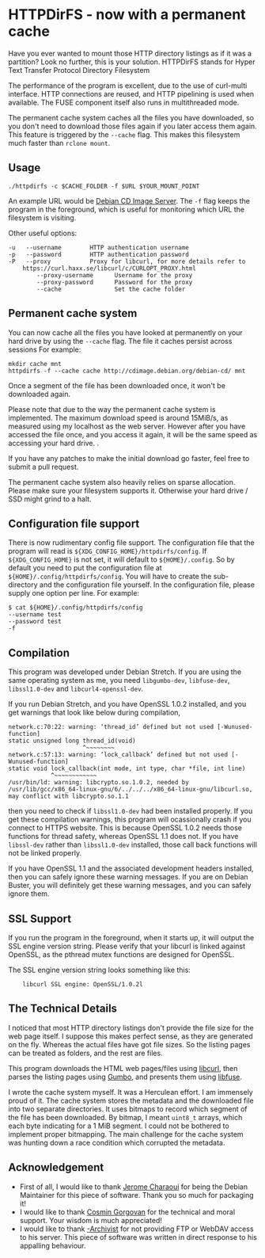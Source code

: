 

# HTTPDirFS - now with a permanent cache
Have you ever wanted to mount those HTTP directory listings as if it was a partition? Look no further, this is your solution.  HTTPDirFS stands for Hyper Text Transfer Protocol Directory Filesystem

The performance of the program is excellent, due to the use of curl-multi interface. HTTP connections are reused, and HTTP pipelining is used when available. The FUSE component itself also runs in multithreaded mode. 

The permanent cache system caches all the files you have downloaded, so you don't need to download those files again if you later access them again.  This feature is triggered by the ``--cache`` flag. This makes this filesystem much faster than ``rclone mount``.

## Usage

	./httpdirfs -c $CACHE_FOLDER -f $URL $YOUR_MOUNT_POINT

An example URL would be [Debian CD Image Server](https://cdimage.debian.org/debian-cd/). The ``-f`` flag keeps the program in the foreground, which is useful for monitoring which URL the filesystem is visiting.

Other useful options:

    -u   --username        HTTP authentication username
    -p   --password        HTTP authentication password
    -P   --proxy           Proxy for libcurl, for more details refer to
        https://curl.haxx.se/libcurl/c/CURLOPT_PROXY.html
            --proxy-username      Username for the proxy
            --proxy-password      Password for the proxy
            --cache               Set the cache folder

## Permanent cache system
You can now cache all the files you have looked at permanently on your hard
drive by using the ``--cache`` flag. The file it caches persist across sessions For example:

    mkdir cache mnt
    httpdirfs -f --cache cache http://cdimage.debian.org/debian-cd/ mnt

Once a segment of the file has been downloaded once, it won't be downloaded again.

Please note that due to the way the permanent cache system is implemented. The maximum download speed is around 15MiB/s, as measured using my localhost as the web server. However after you have accessed the file once, and you access it again, it will be the same speed as accessing your hard drive. . 

If you have any patches to make the initial download go faster, feel free to submit a pull request.

The permanent cache system also heavily relies on sparse allocation. Please make sure your filesystem supports it. Otherwise your hard drive / SSD might grind to a halt.

## Configuration file support
There is now rudimentary config file support. The configuration file that the program will read is ``${XDG_CONFIG_HOME}/httpdirfs/config``. If ``${XDG_CONFIG_HOME}`` is not set, it will default to ``${HOME}/.config``. So by default you need to put the configuration file at ``${HOME}/.config/httpdirfs/config``. You will have to create the sub-directory and the configuration file yourself. In the configuration file, please supply one option per line. For example:

	$ cat ${HOME}/.config/httpdirfs/config
	--username test
	--password test
	-f
	
## Compilation
This program was developed under Debian Stretch. If you are using the same operating system as me, you need ``libgumbo-dev``, ``libfuse-dev``, ``libssl1.0-dev`` and ``libcurl4-openssl-dev``.

If you run Debian Stretch, and you have OpenSSL 1.0.2 installed, and you get warnings that look like below during compilation,

    network.c:70:22: warning: ‘thread_id’ defined but not used [-Wunused-function]
    static unsigned long thread_id(void)
                         ^~~~~~~~~
    network.c:57:13: warning: ‘lock_callback’ defined but not used [-Wunused-function]
    static void lock_callback(int mode, int type, char *file, int line)
                ^~~~~~~~~~~~~
    /usr/bin/ld: warning: libcrypto.so.1.0.2, needed by /usr/lib/gcc/x86_64-linux-gnu/6/../../../x86_64-linux-gnu/libcurl.so, may conflict with libcrypto.so.1.1

then you need to check if ``libssl1.0-dev`` had been installed properly. If you get these compilation warnings, this program will ocassionally crash if you connect to HTTPS website. This is because OpenSSL 1.0.2 needs those functions for thread safety, whereas OpenSSL 1.1 does not. If you have ``libssl-dev`` rather than ``libssl1.0-dev`` installed, those call back functions will not be linked properly.

If you have OpenSSL 1.1 and the associated development headers installed, then you can safely ignore these warning messages. If you are on Debian Buster, you will definitely get these warning messages, and you can safely ignore them.

## SSL Support
If you run the program in the foreground, when it starts up, it will output the SSL engine version string. Please verify that your libcurl is linked against OpenSSL, as the pthread mutex functions are designed for OpenSSL.

The SSL engine version string looks something like this:

        libcurl SSL engine: OpenSSL/1.0.2l
        
## The Technical Details
I noticed that most HTTP directory listings don't provide the file size for the web page itself. I suppose this makes perfect sense, as they are generated on the fly. Whereas the actual files have got file sizes. So the listing pages can be treated as folders, and the rest are files.

This program downloads the HTML web pages/files using [libcurl](https://curl.haxx.se/libcurl/), then parses the listing pages using [Gumbo](https://github.com/google/gumbo-parser), and presents them using [libfuse](https://github.com/libfuse/libfuse).

I wrote the cache system myself. It was a Herculean effort. I am immensely proud of it. The cache system stores the metadata and the downloaded file into two separate directories. It uses bitmaps to record which segment of the file has been downloaded. By bitmap, I meant ``uint8_t`` arrays, which each byte indicating for a 1 MiB segment. I could not be bothered to implement proper bitmapping. The main challenge for the cache system was hunting down a race condition which corrupted the metadata. 

## Acknowledgement
- First of all, I would like to thank [Jerome Charaoui](https://github.com/jcharaoui) for being the Debian Maintainer for this piece of software. Thank you so much for packaging it! 
- I would like to thank [Cosmin Gorgovan](https://scholar.google.co.uk/citations?user=S7UZ6MAAAAAJ&hl=en) for the technical and moral support. Your wisdom is much appreciated! 
- I would like to thank [-Archivist](https://www.reddit.com/user/-Archivist/) for not providing FTP or WebDAV access to his server. This piece of software was written in direct response to his appalling behaviour.
